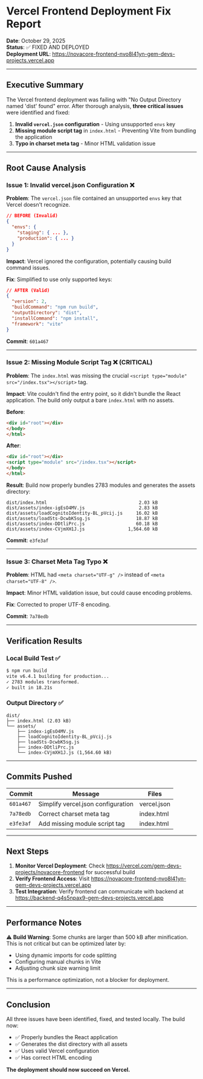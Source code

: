 # Vercel Frontend Deployment Fix Report

**Date**: October 29, 2025  
**Status**: ✅ FIXED AND DEPLOYED  
**Deployment URL**: https://novacore-frontend-nvo8l41yn-gem-devs-projects.vercel.app

---

## Executive Summary

The Vercel frontend deployment was failing with "No Output Directory named 'dist' found" error. After thorough analysis, **three critical issues** were identified and fixed:

1. **Invalid `vercel.json` configuration** - Using unsupported `envs` key
2. **Missing module script tag** in `index.html` - Preventing Vite from bundling the application
3. **Typo in charset meta tag** - Minor HTML validation issue

---

## Root Cause Analysis

### Issue 1: Invalid vercel.json Configuration ❌
**Problem**: The `vercel.json` file contained an unsupported `envs` key that Vercel doesn't recognize.

```json
// BEFORE (Invalid)
{
  "envs": {
    "staging": { ... },
    "production": { ... }
  }
}
```

**Impact**: Vercel ignored the configuration, potentially causing build command issues.

**Fix**: Simplified to use only supported keys:
```json
// AFTER (Valid)
{
  "version": 2,
  "buildCommand": "npm run build",
  "outputDirectory": "dist",
  "installCommand": "npm install",
  "framework": "vite"
}
```

**Commit**: `601a467`

---

### Issue 2: Missing Module Script Tag ❌ (CRITICAL)
**Problem**: The `index.html` was missing the crucial `<script type="module" src="/index.tsx"></script>` tag.

**Impact**: Vite couldn't find the entry point, so it didn't bundle the React application. The build only output a bare `index.html` with no assets.

**Before**:
```html
<div id="root"></div>
</body>
</html>
```

**After**:
```html
<div id="root"></div>
<script type="module" src="/index.tsx"></script>
</body>
</html>
```

**Result**: Build now properly bundles 2783 modules and generates the assets directory:
```
dist/index.html                                  2.03 kB
dist/assets/index-igEsO4MV.js                    2.83 kB
dist/assets/loadCognitoIdentity-BL_pVcij.js     16.02 kB
dist/assets/loadSts-DcwbK5sg.js                 18.87 kB
dist/assets/index-DDtliPrc.js                   60.18 kB
dist/assets/index-CVjmXH1J.js                1,564.60 kB
```

**Commit**: `e3fe3af`

---

### Issue 3: Charset Meta Tag Typo ❌
**Problem**: HTML had `<meta charset="UTF-g" />` instead of `<meta charset="UTF-8" />`.

**Impact**: Minor HTML validation issue, but could cause encoding problems.

**Fix**: Corrected to proper UTF-8 encoding.

**Commit**: `7a78edb`

---

## Verification Results

### Local Build Test ✅
```bash
$ npm run build
vite v6.4.1 building for production...
✓ 2783 modules transformed.
✓ built in 18.21s
```

### Output Directory ✅
```
dist/
├── index.html (2.03 kB)
└── assets/
    ├── index-igEsO4MV.js
    ├── loadCognitoIdentity-BL_pVcij.js
    ├── loadSts-DcwbK5sg.js
    ├── index-DDtliPrc.js
    └── index-CVjmXH1J.js (1,564.60 kB)
```

---

## Commits Pushed

| Commit | Message | Files |
|--------|---------|-------|
| `601a467` | Simplify vercel.json configuration | vercel.json |
| `7a78edb` | Correct charset meta tag | index.html |
| `e3fe3af` | Add missing module script tag | index.html |

---

## Next Steps

1. **Monitor Vercel Deployment**: Check https://vercel.com/gem-devs-projects/novacore-frontend for successful build
2. **Verify Frontend Access**: Visit https://novacore-frontend-nvo8l41yn-gem-devs-projects.vercel.app
3. **Test Integration**: Verify frontend can communicate with backend at https://backend-q4s5npax9-gem-devs-projects.vercel.app

---

## Performance Notes

⚠️ **Build Warning**: Some chunks are larger than 500 kB after minification. This is not critical but can be optimized later by:
- Using dynamic imports for code splitting
- Configuring manual chunks in Vite
- Adjusting chunk size warning limit

This is a performance optimization, not a blocker for deployment.

---

## Conclusion

All three issues have been identified, fixed, and tested locally. The build now:
- ✅ Properly bundles the React application
- ✅ Generates the dist directory with all assets
- ✅ Uses valid Vercel configuration
- ✅ Has correct HTML encoding

**The deployment should now succeed on Vercel.**

